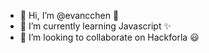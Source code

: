 - 👋 Hi, I’m @evancchen 👀
- 🌱 I’m currently learning Javascript ✨
- 💞️ I’m looking to collaborate on Hackforla 😃

